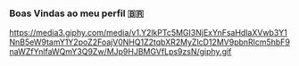 ### Boas Vindas ao meu perfil 🇧🇷




https://media3.giphy.com/media/v1.Y2lkPTc5MGI3NjExYnFsaHdlaXVwb3Y1NnB5eW9tamY1Y2poZ2FoajV0NHQ1Z2tqbXR2MyZlcD12MV9pbnRlcm5hbF9naWZfYnlfaWQmY3Q9Zw/MJp9HJBMGVfLps9zsN/giphy.gif

